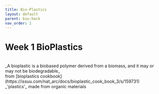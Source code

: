 ```yaml
---
title: Bio-Plastics
layout: default
parent: bio-hack
nav_order: 1
---
```


# Week 1 BioPlastics

<br>
_A bioplastic is a biobased polymer derived from a biomass, and it may or may not be biodegradable_  
<br>
from [bioplastics cookbook](https://issuu.com/nat_arc/docs/bioplastic_cook_book_3/s/159731)
<br>
_'plastics'_ made from organic materials